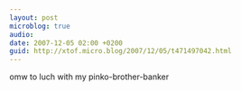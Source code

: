 ```yaml
---
layout: post
microblog: true
audio: 
date: 2007-12-05 02:00 +0200
guid: http://xtof.micro.blog/2007/12/05/t471497042.html
---
```

omw to luch with my pinko-brother-banker
